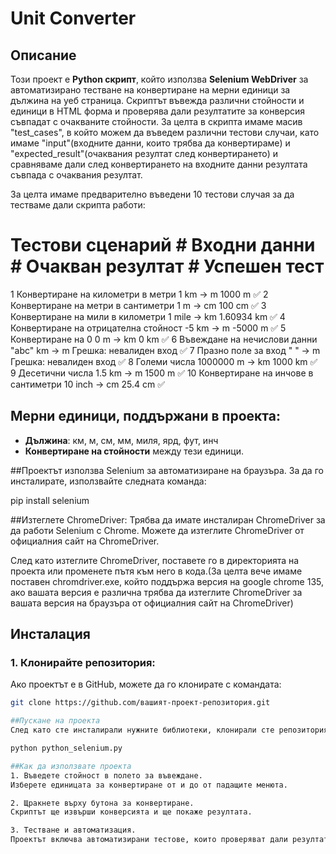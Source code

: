 # Unit Converter

## Описание
Този проект е **Python скрипт**, който използва **Selenium WebDriver** за автоматизирано тестване на конвертиране на мерни единици за дължина на уеб страница. Скриптът въвежда различни стойности и единици в HTML форма и проверява дали резултатите за конверсия съвпадат с очакваните стойности. За целта в скрипта имаме масив "test_cases", в който можем да въведем различни тестови случаи, като имаме "input"(входните данни, които трябва да конвертираме) и "expected_result"(очаквания резултат след конвертирането) и сравняваме дали след конвертирането на входните данни резултата съвпада с очаквания резултат.

За целта имаме предварително въведени 10 тестови случая за да тестваме дали скрипта работи:

#	Тестови сценарий	                             # Входни данни	      # Очакван резултат	     # Успешен тест
1	Конвертиране на километри в метри	             1 km -> m	          1000 m	                    ✅
2	Конвертиране на метри в сантиметри	           1 m -> cm	          100 cm	                    ✅
3	Конвертиране на мили в километри	             1 mile -> km	        1.60934 km	                ✅
4	Конвертиране на отрицателна стойност	         -5 km -> m	          -5000 m	                    ✅
5	Конвертиране на 0	      		                   0 m -> km	          0 km	                      ✅
6	Въвеждане на нечислови данни	                 "abc" km -> m	      Грешка: невалиден вход      ✅
7	Празно поле за вход	                           " " -> m	            Грешка: невалиден вход      ✅
8	Големи числа	                                 1000000 m -> km	    1000 km	                    ✅
9	Десетични числа	                               1.5 km -> m	        1500 m	                    ✅
10	Конвертиране на инчове в сантиметри	         10 inch -> cm	      25.4 cm	                    ✅


## Мерни единици, поддържани в проекта:
- **Дължина**: км, м, см, мм, миля, ярд, фут, инч
- **Конвертиране на стойности** между тези единици.


##Проектът използва Selenium за автоматизиране на браузъра. За да го инсталирате, използвайте следната команда:

pip install selenium


##Изтеглете ChromeDriver:
Трябва да имате инсталиран ChromeDriver за да работи Selenium с Chrome. Можете да изтеглите ChromeDriver от официалния сайт на ChromeDriver.

След като изтеглите ChromeDriver, поставете го в директорията на проекта или променете пътя към него в кода.(За целта вече имаме поставен chromdriver.exe, който поддържа версия на google chrome 135, aко вашата версия е различна трябва да изтеглите ChromeDriver за вашата версия на браузъра от официалния сайт на ChromeDriver)

## Инсталация

### 1. Клонирайте репозитория:
Ако проектът е в GitHub, можете да го клонирате с командата:

```bash
git clone https://github.com/вашият-проект-репозитория.git

##Пускане на проекта 
След като сте инсталирали нужните библиотеки, клонирали сте репозиторията от GitHub и сте настроили ChromeDriver, можете да стартирате скрипта, като изпълните следната команда:

python python_selenium.py

##Как да използвате проекта
1. Въведете стойност в полето за въвеждане.
Изберете единицата за конвертиране от и до от падащите менюта.

2. Щракнете върху бутона за конвертиране.
Скриптът ще извърши конверсията и ще покаже резултата.

3. Тестване и автоматизация.
Проектът включва автоматизирани тестове, които проверяват дали резултатите от конверсията са правилни за дадените входни стойности и единици. Всеки тест сравнява очаквания резултат с получения резултат.

